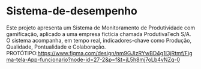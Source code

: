 # Sistema-de-desempenho
Este projeto apresenta um Sistema de Monitoramento de Produtividade com gamificação, aplicado a uma empresa fictícia chamada ProdutivaTech S/A.  O sistema acompanha, em tempo real, indicadores-chave como Produção, Qualidade, Pontualidade e Colaboração.
PROTÓTIPO:https://www.figma.com/design/nm9GJIzRYwBD4g1I3jRtmf/Figma-tela-App-funcionario?node-id=27-2&p=f&t=jL5h8mj7oLb4vNZq-0 
